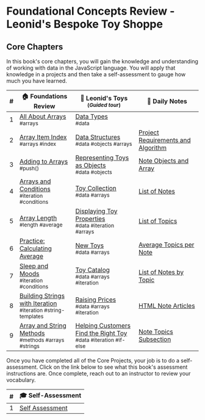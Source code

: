 # Foundational Concepts Review - Leonid's Bespoke Toy Shoppe

## Core Chapters

In this book's core chapters, you will gain the knowledge and understanding of working with data in the JavaScript language. You will apply that knowledge in a projects and then take a self-assessment to gauge how much you have learned.

| # | 🏠 Foundations Review | 🧸 Leonid's Toys <br/><sub>(_Guided tour_)</sub> | 📔 Daily Notes |
|--|--|--|--|
| 1 |[All About Arrays](./chapters/ARRAYS_INTRO.md) <br/> <sub style="font-size:0.85rem;">#arrays</sub> | [Data Types](./chapters/LT_DATA_TYPES.md) <br/> <sub style="font-size:0.85rem;">#data</sub> |  |
| 2 |[Array Item Index](./chapters/ARRAYS_INDICES.md) <br/> <sub style="font-size:0.85rem;">#arrays #index</sub> | [Data Structures](./chapters/LT_DATA_STRUCTURES.md) <br/> <sub style="font-size:0.85rem;">#data #objects #arrays</sub> | [Project Requirements and Algorithm](./chapters/DN_REQUIREMENTS.md) |
| 3 | [Adding to Arrays](./chapters/ARRAYS_PUSH.md) <br/> <sub style="font-size:0.85rem;">#push()</sub> | [Representing Toys as Objects](./chapters/LT_OBJECTS.md) <br/> <sub style="font-size:0.85rem;">#data #objects</sub> | [Note Objects and Array](./chapters/DN_OBJECTS.md) |
| 4 | [Arrays and Conditions](./chapters/CONDITIONS_INTRO.md) <br/> <sub style="font-size:0.85rem;">#iteration #conditions</sub> | [Toy Collection](./chapters/LT_ARRAYS.md) <br/> <sub style="font-size:0.85rem;">#data #arrays</sub> | [List of Notes](./chapters/DN_NOTE_LIST.md) |
| 5 | [Array Length](./chapters/ARRAYS_LENGTH.md) <br/> <sub style="font-size:0.85rem;">#length #average</sub> | [Displaying Toy Properties](./chapters/LT_PROPERTY_ACCESS.md) <br/> <sub style="font-size:0.85rem;">#data #iteration #arrays</sub> | [List of Topics](./chapters/DN_TOPICS_LIST.md) |
| 6 | [Practice: Calculating Average](./chapters/ARRAYS_PRACTICE.md) | [New Toys](./chapters/LT_ARRAY_PUSH.md) <br/> <sub style="font-size:0.85rem;">#data #arrays</sub> | [Average Topics per Note](./chapters/DN_TOPICS_AVERAGE.md) |
| 7 | [Sleep and Moods](./chapters/ARRAYS_CONDITIONS_PRACTICE.md) <br/> <sub style="font-size:0.85rem;">#iteration #conditions</sub> | [Toy Catalog](./chapters/LT_ARRAY_ITERATION.md) <br/> <sub style="font-size:0.85rem;">#data #arrays #iteration</sub> | [List of Notes by Topic](./chapters/DN_NOTES_BY_TOPIC.md) |
| 8 | [Building Strings with Iteration](./chapters/ARRAYS_STRINGS.md) <br/> <sub style="font-size:0.85rem;">#iteration #string-templates</sub> | [Raising Prices](./chapters/LT_ITERATION_WITH_LOGIC.md) <br/> <sub style="font-size:0.85rem;">#data #arrays #iteration</sub> | [HTML Note Articles](./chapters/DN_NOTE_ARTICLES.md) |
| 9 | [Array and String Methods](./chapters/ARRAY_STRING_METHODS.md) <br/> <sub style="font-size:0.85rem;">#methods #arrays #strings</sub> | [Helping Customers Find the Right Toy](./chapters/LT_FIND.md) <br/> <sub style="font-size:0.85rem;">#data #iteration #if-else</sub> | [Note Topics Subsection](./chapters/DN_TOPICS_SECTION.md) |

Once you have completed all of the Core Projects, your job is to do a self-assessment. Click on the link below to see what this book's assessment instructions are. Once complete, reach out to an instructor to review your vocabulary.

| #   | 🎓 Self-Assessment                                                     |
| --- | ---------------------------------------------------------------------- |
| 1   | [Self Assessment](./chapters/JS_DATA_ASSESSMENT.md) |
